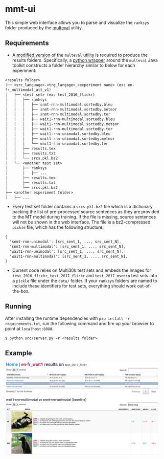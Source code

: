 # mmt-ui

This simple web interface allows you to parse and visualize the `ranksys` folder produced by the [multeval](https://github.com/jhclark/multeval) utility.

## Requirements

- A [modified version](https://github.com/ozancaglayan/multeval) of the `multeval` utility is required to produce the results folders. Specifically, a [python wrapper](https://github.com/ozancaglayan/multeval/blob/master/multeval.py) around the `multeval` Java toolkit constructs a folder hierarchy similar to below for each experiment:

```
<results folder>
├── <src_language>-<trg_langage>_<experiment name> (ex: en-fr_multimodal_att_v1)
│   ├── <test set> (ex: test_2016_flickr)
│   │   ├── ranksys
│   │   │   ├── snmt-rnn-multimodal.sortedby.bleu
│   │   │   ├── snmt-rnn-multimodal.sortedby.meteor
│   │   │   ├── snmt-rnn-multimodal.sortedby.ter
│   │   │   ├── wait1-rnn-multimodal.sortedby.bleu
│   │   │   ├── wait1-rnn-multimodal.sortedby.meteor
│   │   │   ├── wait1-rnn-multimodal.sortedby.ter
│   │   │   ├── wait1-rnn-unimodal.sortedby.bleu
│   │   │   ├── wait1-rnn-unimodal.sortedby.meteor
│   │   │   └── wait1-rnn-unimodal.sortedby.ter
│   │   ├── results.tex
│   │   ├── results.txt
│   │   └── srcs.pkl.bz2
│   └── <another test set>
│       ├── ranksys
│       │   ├── ...
│       ├── results.tex
│       ├── results.txt
│       └── srcs.pkl.bz2
├── <another experiment folder>
│   ├── ...
```

- Every test set folder contains a `srcs.pkl.bz2` file which is a dictionary packing the list of pre-processed source sentences as they are provided to the MT model during training. If the file is missing, source sentences will not be shown in the web interface. The file is a bz2-compressed `pickle` file, which has the following structure:

```
{
  'snmt-rnn-unimodal': [src_sent_1, ..., src_sent_N],
  'snmt-rnn-multimodal': [src_sent_1, ..., src_sent_N],
  'wait1-rnn-unimodal': [src_sent_1, ..., src_sent_N],
  'wait1-rnn-multimodal': [src_sent_1, ..., src_sent_N],
}
```

- Current code relies on Multi30k test sets and embeds the images for `test_2016_flickr`, `test_2017_flickr` and `test_2017_mscoco` test sets into a `pickle` file under the `data/` folder. If your `ranksys` folders are named to include these identifiers for test sets, everything should work out-of-the-box.

## Running
After installing the runtime dependencies with `pip install -r requirements.txt`, run the following command and fire up your browser to point at `localhost:8080`.

```
$ python src/server.py -r <results folder>
```

## Example
![Example](screenshot.jpg?raw=true)
